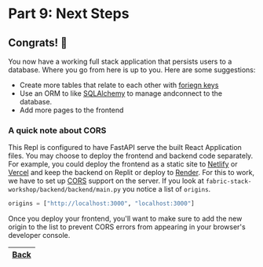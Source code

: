 # Part 9: Next Steps

## Congrats! 🎉

You now have a working full stack application that persists users to a database. Where you go from here is up to you. Here are some suggestions:

- Create more tables that relate to each other with [foriegn keys](https://www.cockroachlabs.com/docs/stable/create-table.html#create-a-table-with-a-foreign-key-constraint)
- Use an ORM to like [SQLAlchemy](https://www.sqlalchemy.org/) to manage andconnect to the database.
- Add more pages to the frontend

### A quick note about CORS

This Repl is configured to have FastAPI serve the built React Application files. You may choose to deploy the frontend and backend code separately. For example, you could deploy the frontend as a static site to [Netlify](https://www.netlify.com/with/react/) or [Vercel](https://vercel.com/guides/deploying-react-with-vercel) and keep the backend on Replit or deploy to [Render](https://render.com/docs/web-services).
For this to work, we have to set up [CORS](https://developer.mozilla.org/en-US/docs/Glossary/CORS) support on the server. If you look at `fabric-stack-workshop/backend/backend/main.py` you notice a list of `origins`.

```python
origins = ["http://localhost:3000", "localhost:3000"]
```

Once you deploy your frontend, you'll want to make sure to add the new origin to the list to prevent CORS errors from appearing in your browser's developer console.

| [Back](part-8.md) |
| ----------------- |
